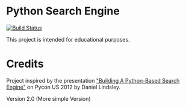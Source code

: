 # Python Search Engine

[![Build Status](https://travis-ci.org/MagnunAVF/Python-Based-Search-Engine-V2.svg?branch=master)](https://travis-ci.org/MagnunAVF/Python-Based-Search-Engine-V2)

This project is intended for educational purposes.

# Credits

Project inspired by the presentation ["Building A Python-Based Search Engine"](https://www.youtube.com/watch?v=cY7pE7vX6MU) on Pycon
US 2012 by Daniel Lindsley.

Version 2.0 (More simple Version)
